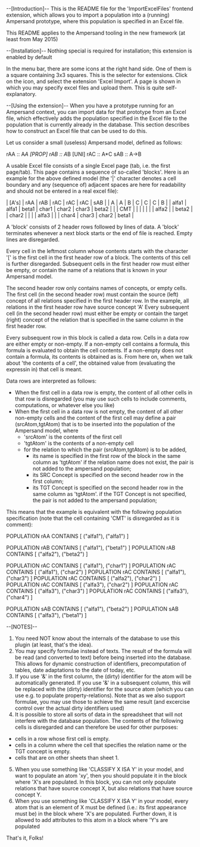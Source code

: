 --[Introduction]--
This is the README file for the 'ImportExcelFiles' frontend extension, which allows you to import a population into a (running) Ampersand prototype, where this population is specified in an Excel file.

This README applies to the Ampersand tooling in the new framework (at least from May 2015)

--[Installation]--
Nothing special is required for installation; this extension is enabled by default 

In the menu bar, there are some icons at the right hand side. One of them is a square containing 3x3 squares. This is the selector for extensions. Click on the icon, and select the extension 'Excel Import'.
A page is shown in which you may specify excel files and upload them. This is quite self-explanatory.

--[Using the extension]--
When you have a prototype running for an Ampersand context, you can import data for that prototype from an Excel file, which effectively adds the population specified in the Excel file to the population that is currently already in the database. This section describes how to construct an Excel file that can be used to do this.

Let us consider a small (useless) Ampersand model, defined as follows:

   rAA :: A*A [PROP]
   rAB :: A*B [UNI]
   rAC :: A*C
   sAB :: A->B

A usable Excel file consists of a single Excel page (tab, i.e. the first page/tab).
This page contains a sequence of so-called 'blocks'.
Here is an example for the above defined model (the '|' character denotes a cell boundary and any (sequence of) adjacent spaces are here for readability and should not be entered in a real excel file):

  | [A's] |  rAA  |  rAB  |  rAC  |  rAC  |  rAC  |  sAB  |
  |   A   |   A   |   B   |   C   |   C   |   C   |   B   |
  | alfa1 | alfa1 | beta1 | char1 | char2 | char3 | beta2 |
  |       | CMT   |       |       |       |       |       |
  | alfa2 |       | beta2 |       | char2 |       |       |
  | alfa3 |       |       | char4 | char3 | char2 | beta1 |

A 'block' consists of 2 header rows followed by lines of data. A 'block' terminates whenever a next block starts or the end of file is reached. Empty lines are disregarded.

Every cell in the leftmost column whose contents starts with the character '[' is the first cell in the first header row of a block.
The contents of this cell is further disregarded. Subsequent cells in the first header row must either be empty, or contain the name of a relations that is known in your Ampersand model.

The second header row only contains names of concepts, or empty cells. 
The first cell (in the second header row) must contain the source (left) concept of all relations specified in the first header row.
In the example, all relations in the first header row have source concept 'A'
Every subsequent cell (in the second header row) must either be empty or contain the target (right) concept of the relation that is specified in the same column in the first header row.

Every subsequent row in this block is called a data row. Cells in a data row are either empty or non-empty. If a non-empty cell contains a formula, this formula is evaluated to obtain the cell contents. If a non-empty does not contain a formula, its contents is obtained as is. From here on, when we talk about 'the contents of a cell', the obtained value from (evaluating the expressin in) that cell is meant.

Data rows are interpreted as follows:
- When the first cell in a data row is empty, the content of all other cells in that row is disregarded (you may use such cells to include comments, computations, or whatever else you like)
- When the first cell in a data row is not empty, the content of all other non-empty cells and the content of the first cell may define a pair (srcAtom,tgtAtom) that is to be inserted into the population of the Ampersand model, where
  - 'srcAtom' is the contents of the first cell
  - 'tgtAtom' is the contents of a non-empty cell
  - for the relation to which the pair (srcAtom,tgtAtom) is to be added,
    - its name is specified in the first row of the block in the same column as 'tgtAtom'
      if the relation name does not exist, the pair is not added to the ampersand population;
    - its SRC Concept is specified on the second header row in the first column;
    - its TGT Concept is specified on the second header row in the same column as 'tgtAtom'.
      if the TGT Concept is not specified, the pair is not added to the ampersand population;

This means that the example is equivalent with the following population specification (note that the cell containing 'CMT' is disregarded as it is comment):

   POPULATION rAA CONTAINS [ ("alfa1"), ("alfa1") ] 

   POPULATION rAB CONTAINS [ ("alfa1"), ("beta1") ] 
   POPULATION rAB CONTAINS [ ("alfa2"), ("beta2") ] 

   POPULATION rAC CONTAINS [ ("alfa1"), ("char1") ] 
   POPULATION rAC CONTAINS [ ("alfa1"), ("char2") ] 
   POPULATION rAC CONTAINS [ ("alfa1"), ("char3") ] 
   POPULATION rAC CONTAINS [ ("alfa2"), ("char2") ] 
   POPULATION rAC CONTAINS [ ("alfa3"), ("char2") ] 
   POPULATION rAC CONTAINS [ ("alfa3"), ("char3") ] 
   POPULATION rAC CONTAINS [ ("alfa3"), ("char4") ] 

   POPULATION sAB CONTAINS [ ("alfa1"), ("beta2") ] 
   POPULATION sAB CONTAINS [ ("alfa3"), ("beta1") ] 

--[NOTES]--
1) You need NOT know about the internals of the database to use this plugin (at least, that's the idea).
2) You may specify formulae instead of texts. The result of the formula will be read (and converted to text) before being inserted into the database. This allows for dynamic construction of identifiers, precomputation of tables, date adaptations to the date of today, etc.
3) If you use '&' in the first column, the (dirty) identifier for the atom will be automatically generated. If you use '&' in a subsequent column, this will be replaced with the (dirty) identifier for the source atom (which you can use e.g. to populate property-relations). Note that as we also support formulae, you may use those to achieve the same result (and excercise control over the actual dirty identifiers used)
4) It is possible to store all sorts of data in the spreadsheet that will not interfere with the database population. The contents of the following cells is disregarded and can therefore be used for other purposes:
- cells in a row whose first cell is empty.
- cells in a column where the cell that specifies the relation name or the TGT concept is empty.
- cells that are on other sheets than sheet 1.
5) When you use something like 'CLASSIFY X ISA Y' in your model, and want to populate an atom 'xy', then you should populate it in the block where 'X's are populated. In this block, you can not only populate relations that have source concept X, but also relations that have source concept Y.
6) When you use something like 'CLASSIFY X ISA Y' in your model, every atom that is an element of X must be defined (i.e.: its first appearance must be) in the block where 'X's are populated. Further down, it is allowed to add attributes to this atom in a block where 'Y's are populated

That's it, Folks!
